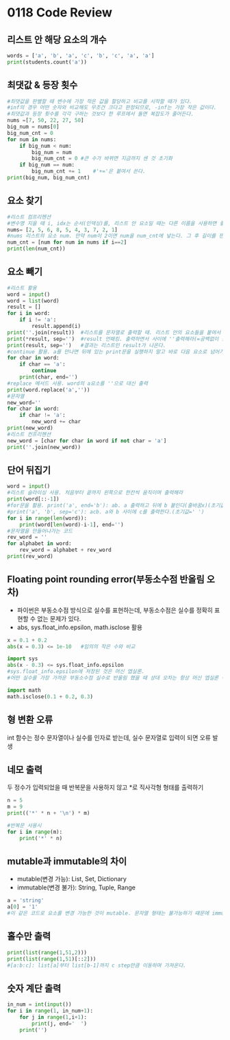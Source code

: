 # 0118 Code Review

## 리스트 안 해당 요소의 개수

```python
words = ['a', 'b', 'a', 'c', 'b', 'c', 'a', 'a']
print(students.count('a'))
```



## 최댓값 & 등장 횟수

```python
#최댓값을 판별할 때 변수에 가장 작은 값을 할당하고 비교를 시작할 때가 있다.
#inf의 경우 어떤 숫자와 비교해도 무조건 크다고 판정되므로, -inf는 가장 작은 값이다.
#최댓값과 등장 횟수를 각각 구하는 것보다 한 루프에서 돌면 복잡도가 줄어든다.
nums =[7, 50, 22, 27, 50]
big_num = nums[0]
big_num_cnt = 0
for num in nums:
    if big_num < num:
        big_num = num
        big_num_cnt = 0	#큰 수가 바뀌면 지금까지 센 것 초기화
    if big_num == num:
        big_num_cnt += 1	#'+='은 붙여서 쓴다.
print(big_num, big_num_cnt)
```



## 요소 찾기

```python
#리스트 컴프리헨션
#변수명 지을 때 i, idx는 순서(인덱싱)를, 리스트 안 요소일 때는 다른 이름을 사용하면 좋다.
nums= [2, 5, 6, 8, 5, 4, 3, 7, 2, 1]
#nums 리스트의 요소 num. 만약 num이 2이면 num을 num_cnt에 넣는다. 그 후 길이를 잰다.
num_cnt = [num for num in nums if i==2]	
print(len(num_cnt))
```



## 요소 빼기

```python
#리스트 활용
word = input()
word = list(word)
result = []
for i in word:
    if i != 'a':
        result.append(i)
print(''.join(result))	#리스트를 문자열로 출력할 때. 리스트 안의 요소들을 붙여서 출력
print(*result, sep='')	#result 언패킹. 출력하면서 사이에 ''출력해라(=공백없이 출력)
print(result, sep='')	#결과는 리스트인 result가 나온다.
#continue 활용. a를 만나면 뒤에 있는 print문을 실행하지 말고 바로 다음 요소로 넘어가라
for char in word:
    if char == 'a':
        continue
    print(char, end='')
#replace 메서드 사용. word의 a요소를 ''으로 대신 출력
print(word.replace('a',''))
#문자열
new_word=''
for char in word:
    if char != 'a':
        new_word += char
print(new_word)
#리스트 컨프리헨션
new_word = [char for char in word if not char = 'a']
print(''.join(new_word))
```



## 단어 뒤집기

```python
word = input()
#리스트 슬라이싱 사용. 처음부터 끝까지 왼쪽으로 한칸씩 움직이며 출력해라
print(word[::-1]) 
#for문을 활용. print('a', end='b'): ab. a 출력하고 뒤에 b 붙인다(줄바꿈x)(초기값='\n').
#print('a', 'b', sep='c'): acb. a와 b 사이에 c를 출력한다.(초기값=' ')
for i in range(len(word)):
    print(word[len(word)-i-1], end='')
#문자열을 만들어나가는 코드
rev_word = ''
for alphabet in word:
    rev_word = alphabet + rev_word
print(rev_word)
```



## Floating point rounding error(부동소수점 반올림 오차)

* 파이썬은 부동소수점 방식으로 실수를 표현하는데, 부동소수점은 실수를 정확히 표현할 수 없는 문제가 있다.
* abs, sys.float_info.epsilon, math.isclose 활용

```python
x = 0.1 + 0.2
abs(x = 0.3) <= 1e-10	#임의의 작은 수와 비교

import sys
abs(x - 0.3) <= sys.float_info.epsilon
#sys.float_info.epsilon에 저장된 것은 머신 엡실론. 
#어떤 실수를 가장 가까운 부동소수점 실수로 반올림 했을 때 상대 오차는 항상 머신 엡실론 이하.

import math
math.isclose(0.1 + 0.2, 0.3)
```



## 형 변환 오류

int 함수는 정수 문자열이나 실수를 인자로 받는데, 실수 문자열로 입력이 되면 오류 발생



## 네모 출력

두 정수가 입력되었을 때 반복문을 사용하지 않고 *로 직사각형 형태를 출력하기

```python
n = 5
m = 9
print(('*' * n + '\n') * m)

#반복문 사용시
for i in range(m):
    print('*' * n)
```



## mutable과 immutable의 차이

* mutable(변경 가능): List, Set, Dictionary
* immutable(변경 불가): String, Tuple, Range

```python
a = 'string'
a[0] = '1'	
#이 같은 코드로 요소를 변경 가능한 것이 mutable. 문자열 형태는 불가능하기 떄문에 immutable.
```



## 홀수만 출력

```python
print(list(range(1,51,2)))
print(list(range(1,51)[::2]))	
#[a:b:c]: list[a]부터 list[b-1]까지 c step만큼 이동하며 가져온다.
```



## 숫자 계단 출력

```python
in_num = int(input())
for i in range(1, in_num+1):
    for j in range(1,i+1):
        print(j, end='  ')
    print('')
```

